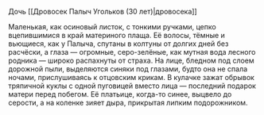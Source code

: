 Дочь [[Дровосек Палыч Угольков (30 лет)|дровосека]] 

Маленькая, как осиновый листок, с тонкими ручками, цепко вцепившимися в край материного плаща. Её волосы, тёмные и вьющиеся, как у Палыча, спутаны в колтуны от долгих дней без расчёски, а глаза — огромные, серо-зелёные, как мутная вода лесного родника — широко распахнуты от страха. На лице, бледном под слоем дорожной пыли, выделяются синяки под глазами, будто она не спала ночами, прислушиваясь к отцовским крикам. В кулачке зажат обрывок тряпичной куклы с одной пуговицей вместо лица — последний подарок матери перед побегом. Её платьице, когда-то синее, выцвело до серости, а на коленке зияет дыра, прикрытая липким подорожником.